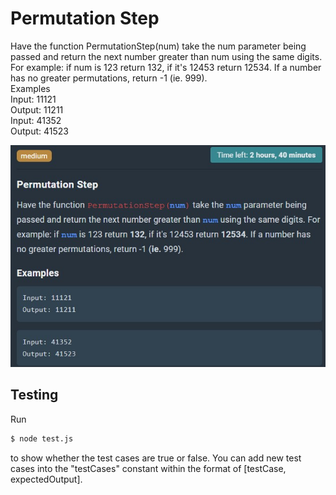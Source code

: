# Permutation Step

Have the function PermutationStep(num) take the num parameter being passed and return the next number greater than num using the same digits. For example: if num is 123 return 132, if it's 12453 return 12534. If a number has no greater permutations, return -1 (ie. 999).  
Examples  
Input: 11121  
Output: 11211  
Input: 41352  
Output: 41523

![image info](./permutationStep.jpg)

## Testing

Run

```sh
$ node test.js
```

to show whether the test cases are true or false. You can add new test cases into the "testCases" constant within the format of [testCase, expectedOutput].
